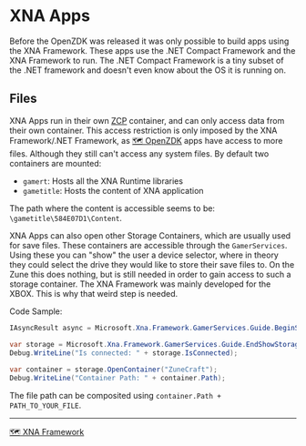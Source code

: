 # XNA Apps
Before the OpenZDK was released it was only possible to build apps using the XNA Framework. These apps use the .NET Compact Framework and the XNA Framework to run. The .NET Compact Framework is a tiny subset of the .NET framework and doesn't even know about the OS it is running on. 

## Files
XNA Apps run in their own [ZCP](../ZCP%20Files.md) container, and can only access data from their own container. This access restriction is only imposed by the XNA Framework/.NET Framework, as [🗺️ OpenZDK](../OpenZDK/index.md) apps have access to more files. Although they still can't access any system files. By default two containers are mounted:

- ``gamert``: Hosts all the XNA Runtime libraries 
- ``gametitle``: Hosts the content of XNA application

The path where the content is accessible seems to be: ``\gametitle\584E07D1\Content``. 

XNA Apps can also open other Storage Containers, which are usually used for save files. These containers are accessible through the ``GamerServices``. Using these you can "show" the user a device selector, where in theory they could select the drive they would like to store their save files to. On the Zune this does nothing, but is still needed in order to gain access to such a storage container. The XNA Framework was mainly developed for the XBOX. This is why that weird step is needed. 

Code Sample:
```c#
IAsyncResult async = Microsoft.Xna.Framework.GamerServices.Guide.BeginShowStorageDeviceSelector(null, null);

var storage = Microsoft.Xna.Framework.GamerServices.Guide.EndShowStorageDeviceSelector(async);
Debug.WriteLine("Is connected: " + storage.IsConnected);
            
var container = storage.OpenContainer("ZuneCraft");
Debug.WriteLine("Container Path: " + container.Path);
```
The file path can be composited using ``container.Path + PATH_TO_YOUR_FILE``.

---
[🗺️ XNA Framework](./index.md)
